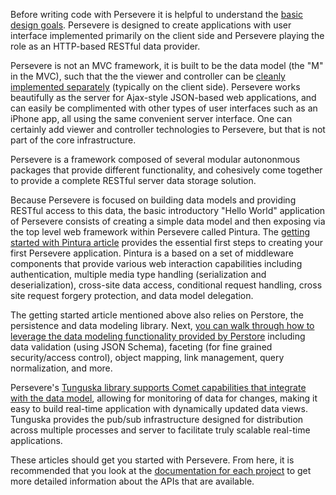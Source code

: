 <p> 
Before writing code with Persevere it is helpful to understand the <a href="http://www.sitepen.com/blog/2010/01/22/introducing-pintura/">basic design goals</a>. Persevere is designed to create applications with user interface implemented primarily on the client side and Persevere playing the role as an HTTP-based RESTful data provider. <p>Persevere is not an MVC framework, it is built to be the data model (the "M" in the MVC), such that the the viewer and controller can be <a href="http://www.sitepen.com/blog/2008/07/18/clientserver-model-on-the-web/">cleanly implemented separately</a> (typically on the client side). Persevere works beautifully as the server for Ajax-style JSON-based web applications, and can easily be complimented with other types of user interfaces such as an iPhone app, all using the same convenient server interface. One can certainly add viewer and controller technologies to Persevere, but that is not part of the core infrastructure.
</p><p>
Persevere is a framework composed of several modular autononmous packages that provide different functionality, and cohesively come together to provide a complete RESTful server data storage solution. 
</p><p>
Because Persevere is focused on building data models and providing RESTful access to this data, the basic introductory "Hello World" application of Persevere consists of creating a simple data model and then exposing via the top level web framework within Persevere called Pintura. The <a href="http://www.sitepen.com/blog/2010/01/25/getting-started-with-pintura/">getting started with Pintura article</a> provides the essential first steps to creating your first Persevere application. Pintura is a based on a set of middleware components that provide various web interaction capabilities including authentication, multiple media type handling (serialization and deserialization), cross-site data access, conditional request handling, cross site request forgery protection, and data model delegation.
</p><p>
The getting started article mentioned above also relies on Perstore, the persistence and data modeling library. Next, <a href="http://www.sitepen.com/blog/2010/03/08/object-capability-model-and-facets-in-perstorepintura/">you can walk through how to leverage the data modeling functionality provided by Perstore</a><a> including data validation (using JSON Schema), faceting (for fine grained security/access control), object mapping, link management, query normalization, and more.
</a></p><p><a>
Persevere's </a><a href="http://www.sitepen.com/blog/2010/07/19/real-time-comet-applications-on-node-with-tunguska/">Tunguska library supports Comet capabilities that integrate with the data model</a>, allowing for monitoring of data for changes, making it easy to build real-time application with dynamically updated data views. Tunguska provides the pub/sub infrastructure designed for distribution across multiple processes and server to facilitate truly scalable real-time applications.
</p><p>
These articles should get you started with Persevere. From here, it is recommended that you look at the <a href="Documentation">documentation for each project</a> to get more detailed information about the APIs that are available.
</p>